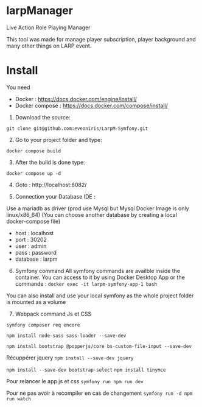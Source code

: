 # larpManager

Live Action Role Playing Manager

This tool was made for manage player subscription, player background and many other things on LARP event.

# Install
You need
- Docker : https://docs.docker.com/engine/install/
- Docker compose : https://docs.docker.com/compose/install/

1) Download the source:
```
git clone git@github.com:eveoniris/LarpM-Symfony.git
```

2) Go to your project folder and type:
```
docker compose build
```

3) After the build is done type:
```
docker compose up -d
```

4) Goto : http://localhost:8082/

5) Connection your Database IDE :

Use a mariadb as driver (prod use Mysql but Mysql Docker Image is only linux/x86_64) 
(You can choose another database by creating a local docker-compose file)

- host : localhost
- port : 30202
- user : admin
- pass : password
- database : larpm 

6) Symfony command
All symfony commands are availble inside the container. You can access to it by using Docker Desktop App or the commande :
`docker exec -it larpm-symfony-app-1 bash`

You can also install and use your local symfony as the whole project folder is mounted as a volume

7) Webpack command Js et CSS

`symfony composer req encore`

`npm install node-sass sass-loader --save-dev`

`npm install bootstrap @popperjs/core bs-custom-file-input --save-dev`

Récuppérer jquery
`npm install --save-dev jquery`

`npm install --save-dev bootstrap-select`
`npm install tinymce`

Pour relancer le app.js et css
`symfony run npm run dev`

Pour ne pas avoir à recompiler en cas de changement
`symfony run -d npm run watch`
